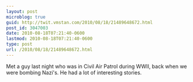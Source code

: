 ```yaml
---
layout: post
microblog: true
guid: http://twit.vmstan.com/2010/08/18/21489648672.html
post_id: 3047003
date: 2010-08-18T07:21:40-0600
lastmod: 2010-08-18T07:21:40-0600
type: post
url: /2010/08/18/21489648672.html
---
```

Met a guy last night who was in Civil Air Patrol during WWII, back when we were bombing Nazi's. He had a lot of interesting stories.
